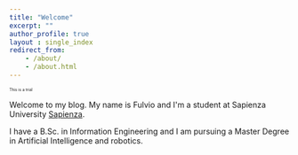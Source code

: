```yaml
---
title: "Welcome"
excerpt: ""
author_profile: true
layout : single_index
redirect_from: 
    - /about/
    - /about.html
---
```


<p style="font-size:0.5em">This is a trial</p>

Welcome to my blog. My name is Fulvio and I'm a student at Sapienza University [Sapienza](
https://www.uniroma1.it ).

I have a B.Sc. in Information Engineering and I am pursuing a Master Degree in Artificial Intelligence and robotics.


<!--hr>

Little Trial?

<!-- script type="text/javascript" src="//rf.revolvermaps.com/0/0/8.js?i=5ewlq11o62v&amp;m=0&amp;c=ff0000&amp;cr1=ffffff&amp;f=arial&amp;l=33" async="async"></script>

<!-- <script>
    window.EMBED_SO_CONFIG = {
      "id": "8a64f4ae-5150-4899-b75e-fcb3a902297c",
      "position": "right"
    }
</script> -->
<!-- <script src="https://embed.so/js/embed.js"></script>   this is the circle video gif
 -->  
